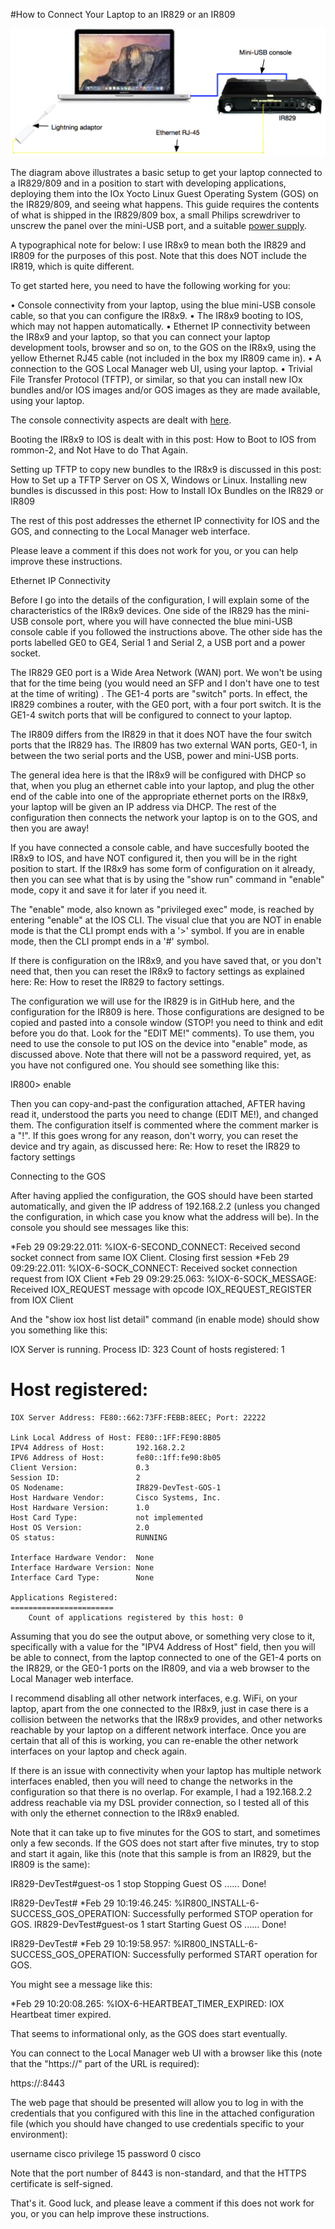 #How to Connect Your Laptop to an IR829 or an IR809

![Laptop and IR829](./images/main.png)

The diagram above illustrates a basic setup to get your laptop connected to a IR829/809 and in a position to start with developing applications, deploying them into the IOx Yocto Linux Guest Operating System (GOS) on the IR829/809, and seeing what happens. This guide requires the contents of what is shipped in the IR829/809 box, a small Philips screwdriver to unscrew the panel over the mini-USB port, and a suitable [power supply](https://github.com/DevOps4Networks/IOX-Notes/blob/master/8x9_PSU/README.md).
 
A typographical note for below: I use IR8x9 to mean both the IR829 and IR809 for the purposes of this post. Note that this does NOT include the IR819, which is quite different.
 
To get started here, you need to have the following working for you:
 
•	Console connectivity from your laptop, using the blue mini-USB console cable, so that you can configure the IR8x9.
•	The IR8x9 booting to IOS, which may not happen automatically.
•	Ethernet IP connectivity between the IR8x9 and your laptop, so that you can connect your laptop development tools, browser and so on, to the GOS on the IR8x9, using the yellow Ethernet RJ45 cable (not included in the box my IR809 came in).
•	A connection to the GOS Local Manager web UI, using your laptop.
•	Trivial File Transfer Protocol (TFTP), or similar, so that you can install new IOx bundles and/or IOS images and/or GOS images as they are made available, using your laptop.
 
The console connectivity aspects are dealt with [here](https://github.com/DevOps4Networks/IOX-Notes/blob/master/How_To_Connect_The_Console/README.md).
 
Booting the IR8x9 to IOS is dealt with in this post: How to Boot to IOS from rommon-2, and Not Have to do That Again.
 
Setting up TFTP to copy new bundles to the IR8x9 is discussed in this post: How to Set up a TFTP Server on OS X, Windows or Linux. Installing new bundles is discussed in this post: How to Install IOx Bundles on the IR829 or IR809
 
The rest of this post addresses the ethernet IP connectivity for IOS and the GOS, and connecting to the Local Manager web interface.
 
Please leave a comment if this does not work for you, or you can help improve these instructions.
 
Ethernet IP Connectivity
 
Before I go into the details of the configuration, I will explain some of the characteristics of the IR8x9 devices. One side of the IR829 has the mini-USB console port, where you will have connected the blue mini-USB console cable if you followed the instructions above. The other side has the ports labelled GE0 to GE4, Serial 1 and Serial 2, a USB port and a power socket.
 
The IR829 GE0 port is a Wide Area Network (WAN) port. We won't be using that for the time being (you would need an SFP and I don't have one to test at the time of writing) . The GE1-4 ports are "switch" ports. In effect, the IR829 combines a router, with the GE0 port, with a four port switch. It is the GE1-4 switch ports that will be configured to connect to your laptop.
 
The IR809 differs from the IR829 in that it does NOT have the four switch ports that the IR829 has. The IR809 has two external WAN ports, GE0-1, in between the two serial ports and the USB, power and mini-USB ports.
 
The general idea here is that the IR8x9 will be configured with DHCP so that, when you plug an ethernet cable into your laptop, and plug the other end of the cable into one of the appropriate ethernet ports on the IR8x9, your laptop will be given an IP address via DHCP. The rest of the configuration then connects the network your laptop is on to the GOS, and then you are away!
 
If you have connected a console cable, and have succesfully booted the IR8x9 to IOS, and have NOT configured it, then you will be in the right position to start. If the IR8x9 has some form of configuration on it already, then you can see what that is by using the "show run" command in "enable" mode, copy it and save it for later if you need it.
 
The "enable" mode, also known as "privileged exec" mode, is reached by entering "enable" at the IOS CLI. The visual clue that you are NOT in enable mode is that the CLI prompt ends with a '>' symbol. If you are in enable mode, then the CLI prompt ends in a '#' symbol.
 
If there is configuration on the IR8x9, and you have saved that, or you don't need that, then you can reset the IR8x9 to factory settings as explained here: Re: How to reset the IR829 to factory settings.
 
The configuration we will use for the IR829 is in GitHub here, and the configuration for the IR809 is here. Those configurations are designed to be copied and pasted into a console window (STOP! you need to think and edit before you do that. Look for the "EDIT ME!" comments). To use them, you need to use the console to put IOS on the device into "enable" mode, as discussed above. Note that there will not be a password required, yet, as you have not configured one. You should see something like this:
 
IR800> enable
 
Then you can copy-and-past the configuration attached, AFTER having read it, understood the parts you need to change (EDIT ME!), and changed them. The configuration itself is commented where the comment marker is a "!". If this goes wrong for any reason, don't worry, you can reset the device and try again, as discussed here: Re: How to reset the IR829 to factory settings
 
Connecting to the GOS
 
After having applied the configuration, the GOS should have been started automatically, and given the IP address of 192.168.2.2 (unless you changed the configuration, in which case you know what the address will be). In the console you should see messages like this:
 
*Feb 29 09:29:22.011: %IOX-6-SECOND_CONNECT: Received second socket connect from same IOX Client. Closing first session
*Feb 29 09:29:22.011: %IOX-6-SOCK_CONNECT: Received socket connection request from IOX Client
*Feb 29 09:29:25.063: %IOX-6-SOCK_MESSAGE: Received IOX_REQUEST message with opcode IOX_REQUEST_REGISTER from IOX Client
 
And the "show iox host list detail" command (in enable mode) should show you something like this:
 
IOX Server is running. Process ID: 323
Count of hosts registered: 1
 
Host registered:
===============
    IOX Server Address: FE80::662:73FF:FEBB:8EEC; Port: 22222
 
    Link Local Address of Host: FE80::1FF:FE90:8B05
    IPV4 Address of Host:       192.168.2.2
    IPV6 Address of Host:       fe80::1ff:fe90:8b05
    Client Version:             0.3
    Session ID:                 2
    OS Nodename:                IR829-DevTest-GOS-1
    Host Hardware Vendor:       Cisco Systems, Inc.
    Host Hardware Version:      1.0
    Host Card Type:             not implemented
    Host OS Version:            2.0
    OS status:                  RUNNING
 
    Interface Hardware Vendor:  None
    Interface Hardware Version: None
    Interface Card Type:        None
 
    Applications Registered:
    =======================
        Count of applications registered by this host: 0
 
Assuming that you do see the output above, or something very close to it, specifically with a value for the "IPV4 Address of Host" field, then you will be able to connect, from the laptop connected to one of the GE1-4 ports on the IR829, or the GE0-1 ports on the IR809, and via a web browser to the Local Manager web interface.

I recommend disabling all other network interfaces, e.g. WiFi, on your laptop, apart from the one connected to the IR8x9, just in case there is a collision between the networks that the IR8x9 provides, and other networks reachable by your laptop on a different network interface. Once you are certain that all of this is working, you can re-enable the other network interfaces on your laptop and check again.

If there is an issue with connectivity when your laptop has multiple network interfaces enabled, then you will need to change the networks in the configuration so that there is no overlap. For example, I had a 192.168.2.2 address reachable via my DSL provider connection, so I tested all of this with only the ethernet connection to the IR8x9 enabled.
 
Note that it can take up to five minutes for the GOS to start, and sometimes only a few seconds. If the GOS does not start after five minutes, try to stop and start it again, like this (note that this sample is from an IR829, but the IR809 is the same):
 
IR829-DevTest#guest-os 1 stop
Stopping Guest OS ...... Done!
 
IR829-DevTest#
*Feb 29 10:19:46.245: %IR800_INSTALL-6-SUCCESS_GOS_OPERATION: Successfully performed STOP operation for GOS.
IR829-DevTest#guest-os 1 start
Starting Guest OS ...... Done!
 
IR829-DevTest#
*Feb 29 10:19:58.957: %IR800_INSTALL-6-SUCCESS_GOS_OPERATION: Successfully performed START operation for GOS.
 
You might see a message like this:
 
*Feb 29 10:20:08.265: %IOX-6-HEARTBEAT_TIMER_EXPIRED: IOX Heartbeat timer expired.
 
That seems to informational only, as the GOS does start eventually.
 
You can connect to the Local Manager web UI with a browser like this (note that the "https://" part of the URL is required):
 
https://<GOS IP address>:8443
 
The web page that should be presented will allow you to log in with the credentials that you configured with this line in the attached configuration file (which you should have changed to use credentials specific to your environment):
 
username cisco privilege 15 password 0 cisco
 
Note that the port number of 8443 is non-standard, and that the HTTPS certificate is self-signed.
 
That's it. Good luck, and please leave a comment if this does not work for you, or you can help improve these instructions.
